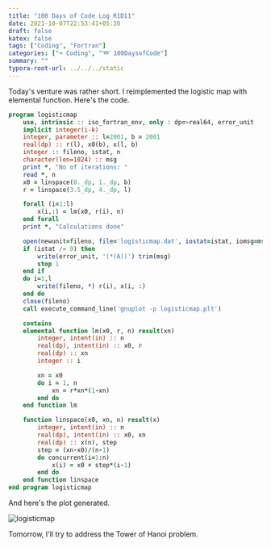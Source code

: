 ```yaml
---
title: "100 Days of Code Log R1D11"
date: 2021-10-07T22:53:41+05:30
draft: false
katex: false
tags: ["Coding", "Fortran"]
categories: ["⌨️ Coding", "➿ 100DaysofCode"]
summary: ""
typora-root-url: ../../../static
---
```


Today's venture was rather short. I reimplemented the logistic map with elemental function. Here's the code.

```fortran
program logisticmap
    use, intrinsic :: iso_fortran_env, only : dp=>real64, error_unit
    implicit integer(i-k)
    integer, parameter :: l=2001, b = 2001
    real(dp) :: r(l), x0(b), x(l, b)
    integer :: fileno, istat, n
    character(len=1024) :: msg
    print *, "No of iterations: "
    read *, n
    x0 = linspace(0._dp, 1._dp, b)
    r = linspace(3.5_dp, 4._dp, l)

    forall (i=1:l)
        x(i,:) = lm(x0, r(i), n)
    end forall
    print *, "Calculations done"

    open(newunit=fileno, file='logisticmap.dat', iostat=istat, iomsg=msg)
    if (istat /= 0) then
        write(error_unit, '(*(A))') trim(msg)
        stop 1
    end if
    do i=1,l
        write(fileno, *) r(i), x(i, :)
    end do
    close(fileno)
    call execute_command_line('gnuplot -p logisticmap.plt')

    contains
    elemental function lm(x0, r, n) result(xn)
        integer, intent(in) :: n
        real(dp), intent(in) :: x0, r
        real(dp) :: xn
        integer :: i

        xn = x0
        do i = 1, n
            xn = r*xn*(1-xn)
        end do
    end function lm

    function linspace(x0, xn, n) result(x)
        integer, intent(in) :: n
        real(dp), intent(in) :: x0, xn
        real(dp) :: x(n), step
        step = (xn-x0)/(n-1)
        do concurrent(i=1:n)
            x(i) = x0 + step*(i-1)
        end do
    end function linspace
end program logisticmap
```

And here's the plot generated.

![logisticmap](/images/2021/100-days-of-code-log-r1d11/logisticmap.png)

Tomorrow, I'll try to address the Tower of Hanoi problem. 

